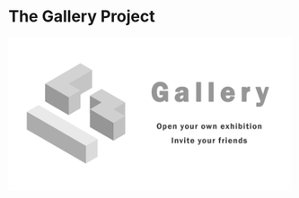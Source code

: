 # The Gallery Project

<img src="./assets/images/gallery-1980-1080.png" alt="gallery-1980-1080.png" width=600/>
